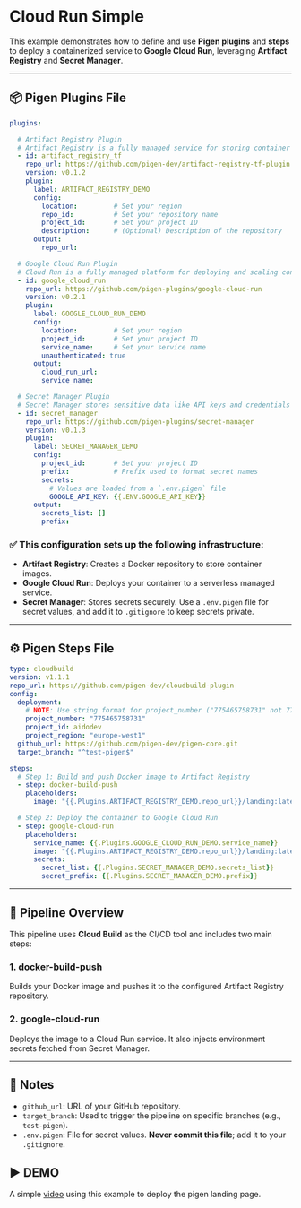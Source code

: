 # Cloud Run Simple

This example demonstrates how to define and use **Pigen plugins** and **steps** to deploy a containerized service to **Google Cloud Run**, leveraging **Artifact Registry** and **Secret Manager**.

---

## 📦 Pigen Plugins File

```yaml
plugins:

  # Artifact Registry Plugin
  # Artifact Registry is a fully managed service for storing container images and other build artifacts.
  - id: artifact_registry_tf
    repo_url: https://github.com/pigen-dev/artifact-registry-tf-plugin
    version: v0.1.2
    plugin:
      label: ARTIFACT_REGISTRY_DEMO
      config:
        location:         # Set your region
        repo_id:          # Set your repository name
        project_id:       # Set your project ID
        description:      # (Optional) Description of the repository
      output:
        repo_url:

  # Google Cloud Run Plugin
  # Cloud Run is a fully managed platform for deploying and scaling containerized applications.
  - id: google_cloud_run
    repo_url: https://github.com/pigen-plugins/google-cloud-run
    version: v0.2.1
    plugin:
      label: GOOGLE_CLOUD_RUN_DEMO
      config:
        location:         # Set your region
        project_id:       # Set your project ID
        service_name:     # Set your service name
        unauthenticated: true
      output:
        cloud_run_url:
        service_name:

  # Secret Manager Plugin
  # Secret Manager stores sensitive data like API keys and credentials securely.
  - id: secret_manager
    repo_url: https://github.com/pigen-plugins/secret-manager
    version: v0.1.3
    plugin:
      label: SECRET_MANAGER_DEMO
      config:
        project_id:       # Set your project ID
        prefix:           # Prefix used to format secret names
        secrets:
          # Values are loaded from a `.env.pigen` file
          GOOGLE_API_KEY: {{.ENV.GOOGLE_API_KEY}}
      output:
        secrets_list: []
        prefix:
```

### ✅ This configuration sets up the following infrastructure:
- **Artifact Registry**: Creates a Docker repository to store container images.
- **Google Cloud Run**: Deploys your container to a serverless managed service.
- **Secret Manager**: Stores secrets securely. Use a `.env.pigen` file for secret values, and add it to `.gitignore` to keep secrets private.

---

## ⚙️ Pigen Steps File

```yaml
type: cloudbuild
version: v1.1.1
repo_url: https://github.com/pigen-dev/cloudbuild-plugin
config:
  deployment:
    # NOTE: Use string format for project_number ("775465758731" not 775465758731)
    project_number: "775465758731"
    project_id: aidodev
    project_region: "europe-west1"
  github_url: https://github.com/pigen-dev/pigen-core.git
  target_branch: "^test-pigen$"

steps:
  # Step 1: Build and push Docker image to Artifact Registry
  - step: docker-build-push
    placeholders:
      image: "{{.Plugins.ARTIFACT_REGISTRY_DEMO.repo_url}}/landing:latest"

  # Step 2: Deploy the container to Google Cloud Run
  - step: google-cloud-run
    placeholders:
      service_name: {{.Plugins.GOOGLE_CLOUD_RUN_DEMO.service_name}}
      image: "{{.Plugins.ARTIFACT_REGISTRY_DEMO.repo_url}}/landing:latest"
      secrets:
        secret_list: {{.Plugins.SECRET_MANAGER_DEMO.secrets_list}}
        secret_prefix: {{.Plugins.SECRET_MANAGER_DEMO.prefix}}
```

---

## 🚀 Pipeline Overview

This pipeline uses **Cloud Build** as the CI/CD tool and includes two main steps:

### 1. **docker-build-push**
Builds your Docker image and pushes it to the configured Artifact Registry repository.

### 2. **google-cloud-run**
Deploys the image to a Cloud Run service. It also injects environment secrets fetched from Secret Manager.

---

## 📝 Notes
- `github_url`: URL of your GitHub repository.
- `target_branch`: Used to trigger the pipeline on specific branches (e.g., `test-pigen`).
- `.env.pigen`: File for secret values. **Never commit this file**; add it to your `.gitignore`.

## ▶️ DEMO
A simple [video](https://drive.google.com/file/d/1nJBQrqYLD_uHX1zFPXNP2x2rst2GiRJr/view?usp=sharing) using this example to deploy the pigen landing page.